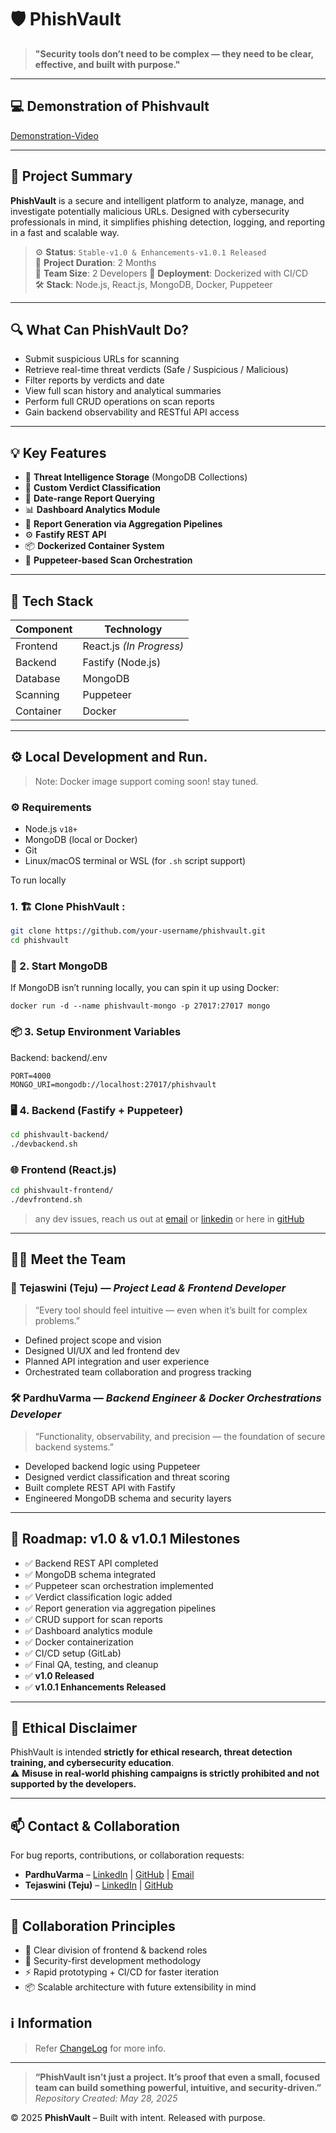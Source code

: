 # 🛡️ PhishVault

> **"Security tools don’t need to be complex — they need to be clear, effective, and built with purpose."**

---
## 💻 Demonstration of Phishvault
[Demonstration-Video](Demonstration-PV/Demonstration-PV.mp4)


---

## 🚀 Project Summary

**PhishVault** is a secure and intelligent platform to analyze, manage, and investigate potentially malicious URLs. Designed with cybersecurity professionals in mind, it simplifies phishing detection, logging, and reporting in a fast and scalable way.

> ⚙️ **Status**: `Stable-v1.0 & Enhancements-v1.0.1 Released`  
> 📆 **Project Duration**: 2 Months  
> 👥 **Team Size**: 2 Developers
> 📁 **Deployment**: Dockerized with CI/CD  
> 🛠 **Stack**: Node.js, React.js, MongoDB, Docker, Puppeteer

---

## 🔍 What Can PhishVault Do?

- Submit suspicious URLs for scanning  
- Retrieve real-time threat verdicts (Safe / Suspicious / Malicious)  
- Filter reports by verdicts and date  
- View full scan history and analytical summaries  
- Perform full CRUD operations on scan reports  
- Gain backend observability and RESTful API access

---

## 💡 Key Features

- 🔐 **Threat Intelligence Storage** (MongoDB Collections)  
- 🎯 **Custom Verdict Classification**  
- 📆 **Date-range Report Querying**  
- 📊 **Dashboard Analytics Module**  
- 🧾 **Report Generation via Aggregation Pipelines**  
- ⚙️ **Fastify REST API**  
- 📦 **Dockerized Container System**  
- 🤖 **Puppeteer-based Scan Orchestration**

---

## 🧰 Tech Stack

| Component | Technology        |
|----------|-------------------|
| Frontend | React.js *(In Progress)* |
| Backend  | Fastify (Node.js) |
| Database | MongoDB           |
| Scanning | Puppeteer         |
| Container| Docker            |

---

## ⚙️ Local Development and Run.
> Note: Docker image support coming soon! stay tuned.

### ⚙️ Requirements

- Node.js `v18+`
- MongoDB (local or Docker)
- Git
- Linux/macOS terminal or WSL (for `.sh` script support)

To run locally
### 1. 🏗️ Clone PhishVault :

```bash
git clone https://github.com/your-username/phishvault.git
cd phishvault
```

### 🧱 2. Start MongoDB
If MongoDB isn’t running locally, you can spin it up using Docker:
```
docker run -d --name phishvault-mongo -p 27017:27017 mongo
```

### 📦 3. Setup Environment Variables
Backend: backend/.env
```
PORT=4000
MONGO_URI=mongodb://localhost:27017/phishvault
```

### 🖥️ 4. Backend (Fastify + Puppeteer)
```bash
cd phishvault-backend/
./devbackend.sh
```

### 🌐 Frontend (React.js)
```bash
cd phishvault-frontend/
./devfrontend.sh
```
> any dev issues, reach us out at [email](mailto:varmacstp25@gmail.com) or [linkedin](https://www.linkedin.com/in/pardhu-sri-rushi-varma-konduru-696886279/) or here in [gitHub](https://github.com/PardhuSreeRushiVarma20060119)

---

## 🧑‍💻 Meet the Team

### 🎨 Tejaswini (Teju) — *Project Lead & Frontend Developer*

> “Every tool should feel intuitive — even when it’s built for complex problems.”

- Defined project scope and vision  
- Designed UI/UX and led frontend dev  
- Planned API integration and user experience  
- Orchestrated team collaboration and progress tracking

### 🛠️ PardhuVarma — *Backend Engineer & Docker Orchestrations Developer*

> “Functionality, observability, and precision — the foundation of secure backend systems.”

- Developed backend logic using Puppeteer  
- Designed verdict classification and threat scoring  
- Built complete REST API with Fastify  
- Engineered MongoDB schema and security layers

---

## 🧭 Roadmap: v1.0 & v1.0.1 Milestones

- ✅ Backend REST API completed  
- ✅ MongoDB schema integrated  
- ✅ Puppeteer scan orchestration implemented  
- ✅ Verdict classification logic added  
- ✅ Report generation via aggregation pipelines  
- ✅ CRUD support for scan reports  
- ✅ Dashboard analytics module  
- ✅ Docker containerization  
- ✅ CI/CD setup (GitLab)  
- ✅ Final QA, testing, and cleanup  
- ✅ **v1.0 Released**
- ✅ **v1.0.1 Enhancements Released**

---

## 🔐 Ethical Disclaimer

PhishVault is intended **strictly for ethical research, threat detection training, and cybersecurity education**.  
⚠️ **Misuse in real-world phishing campaigns is strictly prohibited and not supported by the developers.**

---

## 📫 Contact & Collaboration

For bug reports, contributions, or collaboration requests:

- **PardhuVarma** – [LinkedIn](https://www.linkedin.com/in/pardhu-sri-rushi-varma-konduru-696886279/) | [GitHub](https://github.com/PardhuSreeRushiVarma20060119) | [Email](mailto:varmacstp25@gmail.com)  
- **Tejaswini (Teju)** – [LinkedIn](https://www.linkedin.com/in/kandukoori-tejaswini-765774289/) | [GitHub](https://github.com/Tejaswini4119/)

---

## 🤝 Collaboration Principles

- 🔄 Clear division of frontend & backend roles  
- 🔐 Security-first development methodology  
- ⚡ Rapid prototyping + CI/CD for faster iteration  
- 📦 Scalable architecture with future extensibility in mind

## ℹ️ Information
> Refer [ChangeLog](CHANGELOG.md) for more info.

---

> **“PhishVault isn’t just a project. It’s proof that even a small, focused team can build something powerful, intuitive, and security-driven.”** *Repository Created: May 28, 2025*

© 2025 **PhishVault** – Built with intent. Released with purpose.

